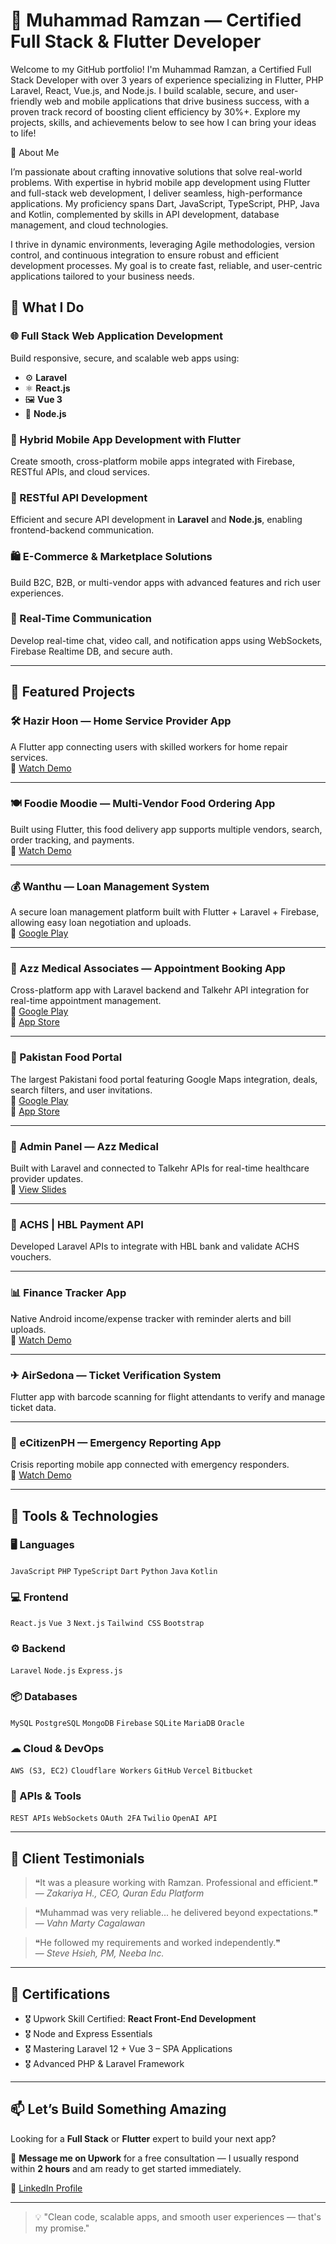 # 👋 Muhammad Ramzan — Certified Full Stack & Flutter Developer

Welcome to my GitHub portfolio! I'm Muhammad Ramzan, a Certified Full Stack Developer with over 3 years of experience specializing in Flutter, PHP Laravel, React, Vue.js, and Node.js. I build scalable, secure, and user-friendly web and mobile applications that drive business success, with a proven track record of boosting client efficiency by 30%+. Explore my projects, skills, and achievements below to see how I can bring your ideas to life!

🚀 About Me

I’m passionate about crafting innovative solutions that solve real-world problems. With expertise in hybrid mobile app development using Flutter and full-stack web development, I deliver seamless, high-performance applications. My proficiency spans Dart, JavaScript, TypeScript, PHP, Java and Kotlin, complemented by skills in API development, database management, and cloud technologies.

I thrive in dynamic environments, leveraging Agile methodologies, version control, and continuous integration to ensure robust and efficient development processes. My goal is to create fast, reliable, and user-centric applications tailored to your business needs.

## 🚀 What I Do

### 🌐 Full Stack Web Application Development  
Build responsive, secure, and scalable web apps using:
- ⚙️ **Laravel**
- ⚛️ **React.js**
- 🖼 **Vue 3**
- 🌿 **Node.js**

### 📱 Hybrid Mobile App Development with Flutter  
Create smooth, cross-platform mobile apps integrated with Firebase, RESTful APIs, and cloud services.

### 🔌 RESTful API Development  
Efficient and secure API development in **Laravel** and **Node.js**, enabling frontend-backend communication.

### 🛍 E-Commerce & Marketplace Solutions  
Build B2C, B2B, or multi-vendor apps with advanced features and rich user experiences.

### 💬 Real-Time Communication  
Develop real-time chat, video call, and notification apps using WebSockets, Firebase Realtime DB, and secure auth.

---

## 📱 Featured Projects

### 🛠 Hazir Hoon — Home Service Provider App  
A Flutter app connecting users with skilled workers for home repair services.  
🔗 [Watch Demo](https://youtu.be/hamMufgMBPo?si=_kJQwjOKCuPjbSrx)

---

### 🍽 Foodie Moodie — Multi-Vendor Food Ordering App  
Built using Flutter, this food delivery app supports multiple vendors, search, order tracking, and payments.  
🔗 [Watch Demo](https://youtu.be/jslyPP4Hh-g)

---

### 💰 Wanthu — Loan Management System  
A secure loan management platform built with Flutter + Laravel + Firebase, allowing easy loan negotiation and uploads.  
🔗 [Google Play](https://play.google.com/store/apps/details?id=com.wanthu.app&pcampaignid=web_share)

---

### 🏥 Azz Medical Associates — Appointment Booking App  
Cross-platform app with Laravel backend and Talkehr API integration for real-time appointment management.  
🔗 [Google Play](https://play.google.com/store/apps/details?id=com.azzmedical.azzmedical)  
🔗 [App Store](https://apps.apple.com/pk/app/azz-medical-associtaes/id6477295158)

---

### 🍴 Pakistan Food Portal  
The largest Pakistani food portal featuring Google Maps integration, deals, search filters, and user invitations.  
🔗 [Google Play](https://play.google.com/store/apps/details?id=com.pakistanfoodportal.app&pcampaignid=web_share)  
🔗 [App Store](https://apps.apple.com/us/app/pakistan-food-portal/id6737129770)

---

### 🔐 Admin Panel — Azz Medical  
Built with Laravel and connected to Talkehr APIs for real-time healthcare provider updates.  
🔗 [View Slides](https://docs.google.com/presentation/d/1R8HUJPEjHm35MAju1K26WjEtElG77FPWS5bcYdLJaIY/edit?usp=sharing)

---

### 🏦 ACHS | HBL Payment API  
Developed Laravel APIs to integrate with HBL bank and validate ACHS vouchers.

---

### 📊 Finance Tracker App  
Native Android income/expense tracker with reminder alerts and bill uploads.  
🔗 [Watch Demo](https://youtu.be/O7zz9mzt7Uo)

---

### ✈ AirSedona — Ticket Verification System  
Flutter app with barcode scanning for flight attendants to verify and manage ticket data.

---

### 🚨 eCitizenPH — Emergency Reporting App  
Crisis reporting mobile app connected with emergency responders.  
🔗 [Watch Demo](https://youtu.be/_1_5cOHKwww?si=TwUmzDblehN0aQua)

---

## 🧰 Tools & Technologies

### 🖥 Languages
`JavaScript` `PHP` `TypeScript` `Dart` `Python` `Java` `Kotlin`

### 💻 Frontend
`React.js` `Vue 3` `Next.js` `Tailwind CSS` `Bootstrap`

### ⚙ Backend
`Laravel` `Node.js` `Express.js`

### 📦 Databases
`MySQL` `PostgreSQL` `MongoDB` `Firebase` `SQLite` `MariaDB` `Oracle`

### ☁ Cloud & DevOps
`AWS (S3, EC2)` `Cloudflare Workers` `GitHub` `Vercel` `Bitbucket`

### 🔗 APIs & Tools
`REST APIs` `WebSockets` `OAuth 2FA` `Twilio` `OpenAI API`

---

## 🌟 Client Testimonials

> ❝It was a pleasure working with Ramzan. Professional and efficient.❞  
> — *Zakariya H., CEO, Quran Edu Platform*

> ❝Muhammad was very reliable... he delivered beyond expectations.❞  
> — *Vahn Marty Cagalawan*

> ❝He followed my requirements and worked independently.❞  
> — *Steve Hsieh, PM, Neeba Inc.*

---

## 🏅 Certifications

- 🎖 Upwork Skill Certified: **React Front-End Development**
- 🎖 Node and Express Essentials
- 🎖 Mastering Laravel 12 + Vue 3 – SPA Applications
- 🎖 Advanced PHP & Laravel Framework

---

## 📫 Let’s Build Something Amazing

Looking for a **Full Stack** or **Flutter** expert to build your next app?

📩 **Message me on Upwork** for a free consultation — I usually respond within **2 hours** and am ready to get started immediately.

🔗 [LinkedIn Profile](https://www.linkedin.com/in/ACoAAEFXKr0BXZq4aKn-vvciVnyYqlSGlPRJHvs)

---

> 💡 "Clean code, scalable apps, and smooth user experiences — that's my promise."

